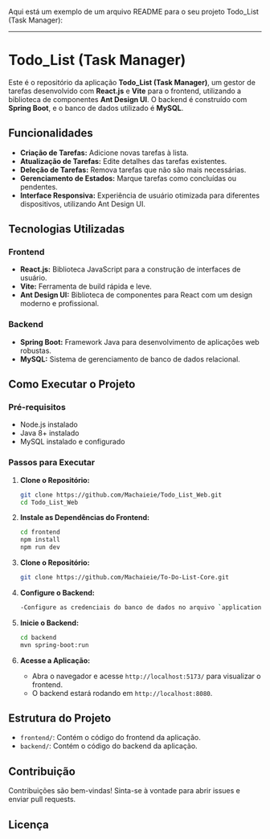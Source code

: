 Aqui está um exemplo de um arquivo README para o seu projeto Todo_List (Task Manager):

---

# Todo_List (Task Manager)

Este é o repositório da aplicação **Todo_List (Task Manager)**, um gestor de tarefas desenvolvido com **React.js** e **Vite** para o frontend, utilizando a biblioteca de componentes **Ant Design UI**. O backend é construído com **Spring Boot**, e o banco de dados utilizado é **MySQL**.

## Funcionalidades

- **Criação de Tarefas:** Adicione novas tarefas à lista.
- **Atualização de Tarefas:** Edite detalhes das tarefas existentes.
- **Deleção de Tarefas:** Remova tarefas que não são mais necessárias.
- **Gerenciamento de Estados:** Marque tarefas como concluídas ou pendentes.
- **Interface Responsiva:** Experiência de usuário otimizada para diferentes dispositivos, utilizando Ant Design UI.

## Tecnologias Utilizadas

### Frontend
- **React.js:** Biblioteca JavaScript para a construção de interfaces de usuário.
- **Vite:** Ferramenta de build rápida e leve.
- **Ant Design UI:** Biblioteca de componentes para React com um design moderno e profissional.

### Backend
- **Spring Boot:** Framework Java para desenvolvimento de aplicações web robustas.
- **MySQL:** Sistema de gerenciamento de banco de dados relacional.

## Como Executar o Projeto

### Pré-requisitos

- Node.js instalado
- Java 8+ instalado
- MySQL instalado e configurado

### Passos para Executar

1. **Clone o Repositório:**
   ```bash
   git clone https://github.com/Machaieie/Todo_List_Web.git
   cd Todo_List_Web
   ```

2. **Instale as Dependências do Frontend:**
   ```bash
   cd frontend
   npm install
   npm run dev
   ```
3. **Clone o Repositório:**
   ```bash
   git clone https://github.com/Machaieie/To-Do-List-Core.git
   ```
4. **Configure o Backend:**
    ```bash
   -Configure as credenciais do banco de dados no arquivo `application.properties`.
    ```
5. **Inicie o Backend:**
   ```bash
   cd backend
   mvn spring-boot:run
   ```

6. **Acesse a Aplicação:**
   - Abra o navegador e acesse `http://localhost:5173/` para visualizar o frontend.
   - O backend estará rodando em `http://localhost:8080`.

## Estrutura do Projeto

- `frontend/`: Contém o código do frontend da aplicação.
- `backend/`: Contém o código do backend da aplicação.

## Contribuição

Contribuições são bem-vindas! Sinta-se à vontade para abrir issues e enviar pull requests.

## Licença
